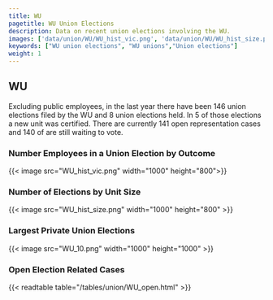 ```yaml
---
title: WU
pagetitle: WU Union Elections
description: Data on recent union elections involving the WU.
images: ['data/union/WU/WU_hist_vic.png', 'data/union/WU/WU_hist_size.png', 'data/union/WU/WU_10.png']
keywords: ["WU union elections", "WU unions","Union elections"]
weight: 1
---
```

##  WU

Excluding public employees, in the last year there have been 146 union elections filed by the WU and 8 union elections held. In 5 of those elections a new unit was certified. There are currently 141 open representation cases and 140 of are still waiting to vote.

### Number Employees in a Union Election by Outcome
{{< image src="WU_hist_vic.png" width="1000" height="800">}}

### Number of Elections by Unit Size
{{< image src="WU_hist_size.png" width="1000" height="800" >}}

### Largest Private Union Elections
{{< image src="WU_10.png" width="1000" height="1000"  >}}

### Open Election Related Cases
{{< readtable table="/tables/union/WU_open.html" >}}

